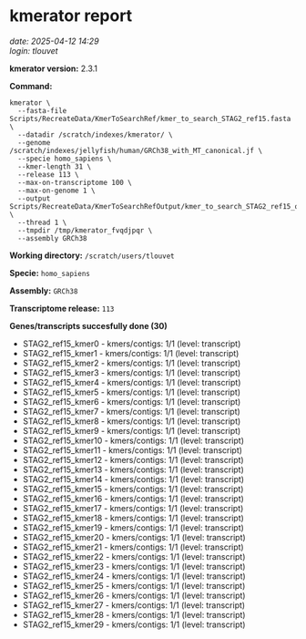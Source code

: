 # kmerator report
*date: 2025-04-12 14:29*  
*login: tlouvet*

**kmerator version:** 2.3.1

**Command:**

```
kmerator \
  --fasta-file Scripts/RecreateData/KmerToSearchRef/kmer_to_search_STAG2_ref15.fasta \
  --datadir /scratch/indexes/kmerator/ \
  --genome /scratch/indexes/jellyfish/human/GRCh38_with_MT_canonical.jf \
  --specie homo_sapiens \
  --kmer-length 31 \
  --release 113 \
  --max-on-transcriptome 100 \
  --max-on-genome 1 \
  --output Scripts/RecreateData/KmerToSearchRefOutput/kmer_to_search_STAG2_ref15_output \
  --thread 1 \
  --tmpdir /tmp/kmerator_fvqdjpqr \
  --assembly GRCh38
```

**Working directory:** `/scratch/users/tlouvet`

**Specie:** `homo_sapiens`

**Assembly:** `GRCh38`

**Transcriptome release:** `113`

**Genes/transcripts succesfully done (30)**

- STAG2_ref15_kmer0 - kmers/contigs: 1/1 (level: transcript)
- STAG2_ref15_kmer1 - kmers/contigs: 1/1 (level: transcript)
- STAG2_ref15_kmer2 - kmers/contigs: 1/1 (level: transcript)
- STAG2_ref15_kmer3 - kmers/contigs: 1/1 (level: transcript)
- STAG2_ref15_kmer4 - kmers/contigs: 1/1 (level: transcript)
- STAG2_ref15_kmer5 - kmers/contigs: 1/1 (level: transcript)
- STAG2_ref15_kmer6 - kmers/contigs: 1/1 (level: transcript)
- STAG2_ref15_kmer7 - kmers/contigs: 1/1 (level: transcript)
- STAG2_ref15_kmer8 - kmers/contigs: 1/1 (level: transcript)
- STAG2_ref15_kmer9 - kmers/contigs: 1/1 (level: transcript)
- STAG2_ref15_kmer10 - kmers/contigs: 1/1 (level: transcript)
- STAG2_ref15_kmer11 - kmers/contigs: 1/1 (level: transcript)
- STAG2_ref15_kmer12 - kmers/contigs: 1/1 (level: transcript)
- STAG2_ref15_kmer13 - kmers/contigs: 1/1 (level: transcript)
- STAG2_ref15_kmer14 - kmers/contigs: 1/1 (level: transcript)
- STAG2_ref15_kmer15 - kmers/contigs: 1/1 (level: transcript)
- STAG2_ref15_kmer16 - kmers/contigs: 1/1 (level: transcript)
- STAG2_ref15_kmer17 - kmers/contigs: 1/1 (level: transcript)
- STAG2_ref15_kmer18 - kmers/contigs: 1/1 (level: transcript)
- STAG2_ref15_kmer19 - kmers/contigs: 1/1 (level: transcript)
- STAG2_ref15_kmer20 - kmers/contigs: 1/1 (level: transcript)
- STAG2_ref15_kmer21 - kmers/contigs: 1/1 (level: transcript)
- STAG2_ref15_kmer22 - kmers/contigs: 1/1 (level: transcript)
- STAG2_ref15_kmer23 - kmers/contigs: 1/1 (level: transcript)
- STAG2_ref15_kmer24 - kmers/contigs: 1/1 (level: transcript)
- STAG2_ref15_kmer25 - kmers/contigs: 1/1 (level: transcript)
- STAG2_ref15_kmer26 - kmers/contigs: 1/1 (level: transcript)
- STAG2_ref15_kmer27 - kmers/contigs: 1/1 (level: transcript)
- STAG2_ref15_kmer28 - kmers/contigs: 1/1 (level: transcript)
- STAG2_ref15_kmer29 - kmers/contigs: 1/1 (level: transcript)

